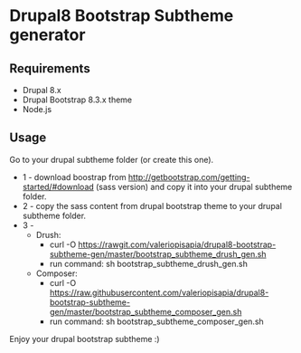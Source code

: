 # Drupal8 Bootstrap Subtheme generator

## Requirements
* Drupal 8.x
* Drupal Bootstrap 8.3.x theme
* Node.js

## Usage

Go to your drupal subtheme folder (or create this one).

* 1 - download boostrap from http://getbootstrap.com/getting-started/#download (sass version) and copy it into your drupal subtheme folder.
* 2 - copy the sass content from drupal bootstrap theme to your drupal subtheme folder.
* 3 - 
    * Drush:
        * curl -O https://rawgit.com/valeriopisapia/drupal8-bootstrap-subtheme-gen/master/bootstrap_subtheme_drush_gen.sh
        * run command: sh bootstrap_subtheme_drush_gen.sh
    * Composer:
        * curl -O https://raw.githubusercontent.com/valeriopisapia/drupal8-bootstrap-subtheme-gen/master/bootstrap_subtheme_composer_gen.sh
        * run command: sh bootstrap_subtheme_composer_gen.sh





Enjoy your drupal bootstrap subtheme :)

 
